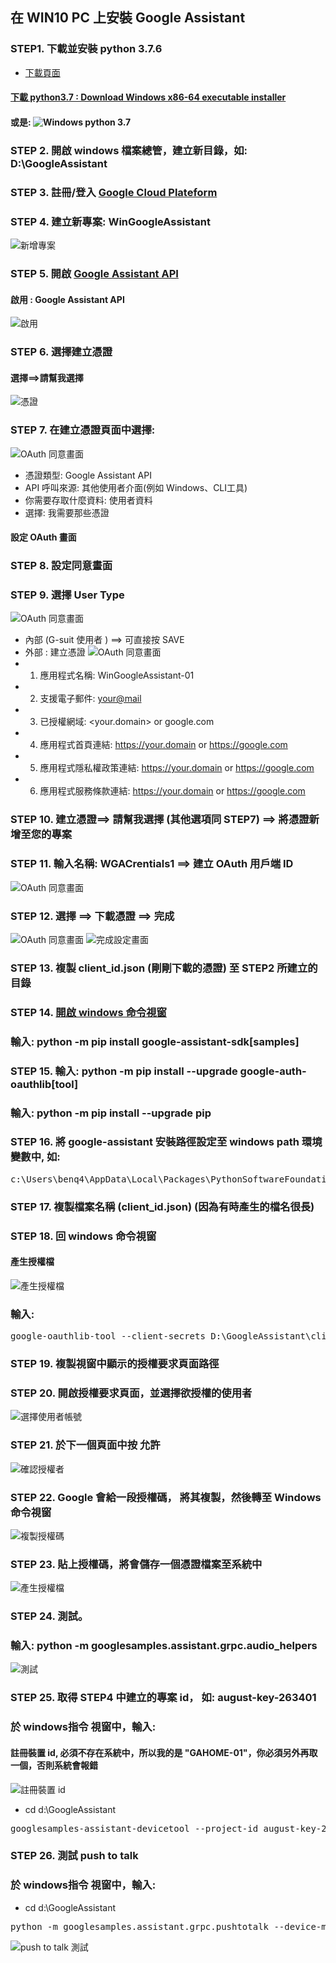 ## 在 WIN10 PC 上安裝 Google Assistant 
### STEP1. 下載並安裝 python 3.7.6
* [下載頁面](https://www.python.org/downloads/windows/)
#### [下載 python3.7 : Download Windows x86-64 executable installer](https://www.python.org/ftp/python/3.7.6/python-3.7.6-amd64.exe)
#### 或是: ![Windows python 3.7](googleassistant/get-py.JPG)
### STEP 2. 開啟 windows 檔案總管，建立新目錄，如: D:\GoogleAssistant
### STEP 3. 註冊/登入 [Google Cloud Plateform](https://cloud.google.com)
### STEP 4. 建立新專案: WinGoogleAssistant
![新增專案](googleassistant/setup-prj.JPG)
### STEP 5. 開啟 [Google Assistant API](https://console.developers.google.com/apis/api/embeddedassistant.googleapis.com/overview)
####        啟用 : Google Assistant API
![啟用](googleassistant/api-enable.JPG)
### STEP 6. 選擇建立憑證
#### 選擇==>請幫我選擇
![憑證](googleassistant/select-cred.JPG)
### STEP 7. 在建立憑證頁面中選擇:
![OAuth 同意畫面](googleassistant/create-oauth-1.JPG)
* 憑證類型: Google Assistant API
* API 呼叫來源: 其他使用者介面(例如 Windows、CLI工具)
* 你需要存取什麼資料: 使用者資料
* 選擇: 我需要那些憑證
#### 設定 OAuth 畫面
### STEP 8. 設定同意畫面
### STEP 9. 選擇 User Type
![OAuth 同意畫面](googleassistant/oAuth-page.JPG)
* 內部 (G-suit 使用者 ) ==> 可直接按 SAVE
* 外部 : 建立憑證
![OAuth 同意畫面](googleassistant/create-oauth-1.JPG)
* 1. 應用程式名稱: WinGoogleAssistant-01
* 2. 支援電子郵件: <your@mail>
* 3. 已授權網域: <your.domain> or google.com
* 4. 應用程式首頁連結: <https://your.domain> or https://google.com
* 5. 應用程式隱私權政策連結: <https://your.domain> or https://google.com
* 6. 應用程式服務條款連結: <https://your.domain> or https://google.com
### STEP 10. 建立憑證==> 請幫我選擇 (其他選項同 STEP7) ==> 將憑證新增至您的專案 
### STEP 11. 輸入名稱: WGACrentials1 ==> 建立 OAuth 用戶端 ID
![OAuth 同意畫面](googleassistant/oAuth-page.JPG)
### STEP 12. 選擇 ==> 下載憑證 ==> 完成
![OAuth 同意畫面](googleassistant/oAuth-agree.JPG)
![完成設定畫面](googleassistant/create-credential-done.JPG)
### STEP 13. 複製 client_id.json (剛剛下載的憑證) 至 STEP2 所建立的目錄
### STEP 14. [開啟 windows 命令視窗](https://www.lifewire.com/how-to-open-command-prompt-2618089)
###          輸入: python -m pip install google-assistant-sdk[samples]
### STEP 15. 輸入: python -m pip install --upgrade google-auth-oauthlib[tool]
###          輸入: python -m pip install --upgrade pip
### STEP 16. 將 google-assistant 安裝路徑設定至 windows path 環境變數中, 如:
<pre>
c:\Users\benq4\AppData\Local\Packages\PythonSoftwareFoundation.Python.3.7_qbz5n2kfra8p0\LocalCache\local-packages\Python37\Scripts
</pre>
### STEP 17. 複製檔案名稱 (client_id.json)  (因為有時產生的檔名很長)
### STEP 18. 回 windows 命令視窗
#### 產生授權檔
![產生授權檔](googleassistant/authcode-input.JPG)
### 輸入: 
<pre>
google-oauthlib-tool --client-secrets D:\GoogleAssistant\client_id.json --scope https://www.googleapis.com/auth/assistant-sdk-prototype --save --headless
</pre>
### STEP 19. 複製視窗中顯示的授權要求頁面路徑
### STEP 20. 開啟授權要求頁面，並選擇欲授權的使用者
![選擇使用者帳號](googleassistant/select-auth-user.JPG)
### STEP 21. 於下一個頁面中按 允許
![確認授權者](googleassistant/auth-confirm.JPG)
### STEP 22. Google 會給一段授權碼， 將其複製，然後轉至 Windows命令視窗
![複製授權碼](googleassistant/auth-code-get.JPG)
### STEP 23. 貼上授權碼，將會儲存一個憑證檔案至系統中
![產生授權檔](googleassistant/saved-crend.JPG)
### STEP 24. 測試。
###          輸入: python -m googlesamples.assistant.grpc.audio_helpers
![測試](googleassistant/test-google-assist.JPG)
### STEP 25. 取得 STEP4 中建立的專案 id， 如: august-key-263401
###          於 windows指令 視窗中，輸入:
#### 註冊裝置 id, 必須不存在系統中，所以我的是 "GAHOME-01"，你必須另外再取一個，否則系統會報錯
![註冊裝置 id](googleassistant/register-dev.JPG)
* cd d:\GoogleAssistant
<pre>
googlesamples-assistant-devicetool --project-id august-key-263401 register-model --manufacturer “Assistant SDK developer” --product-name “Assistant SDK light” --type LIGHT --model “GAHOME-01”
</pre>
### STEP 26. 測試 push to talk
###          於 windows指令 視窗中，輸入:
* cd d:\GoogleAssistant
<pre>
python -m googlesamples.assistant.grpc.pushtotalk --device-model-id “GAHOME-01” --project-id august-key-263401
</pre>
![push to talk 測試](googleassistant/push-to-talk.JPG)











